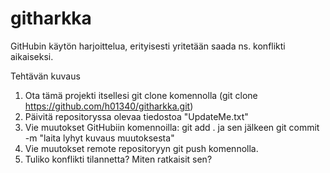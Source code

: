 # githarkka
GitHubin käytön harjoittelua, erityisesti yritetään saada ns. konflikti aikaiseksi. 

Tehtävän kuvaus
1. Ota tämä projekti itsellesi git clone komennolla (git clone https://github.com/h01340/githarkka.git) 
2. Päivitä repositoryssa olevaa tiedostoa "UpdateMe.txt"
3. Vie muutokset GitHubiin komennoilla: git add . ja sen jälkeen git commit -m "laita lyhyt kuvaus muutoksesta"
4. Vie muutokset remote repositoryyn git push komennolla.
5. Tuliko konflikti tilannetta? Miten ratkaisit sen?
